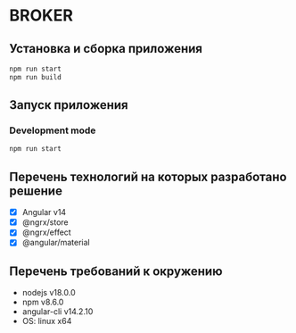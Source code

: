 # BROKER

## Установка и сборка приложения
```bash
npm run start
npm run build
```

## Запуск приложения
### Development mode
```bash
npm run start
```

## Перечень технологий на которых разработано решение
- [x] Angular v14
- [x] @ngrx/store
- [x] @ngrx/effect
- [x] @angular/material

## Перечень требований к окружению
- nodejs v18.0.0
- npm v8.6.0
- angular-cli v14.2.10
- OS: linux x64
